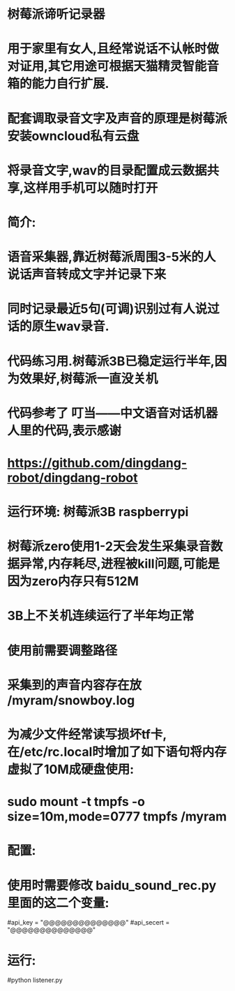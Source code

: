 # 树莓派谛听记录器
# 用于家里有女人,且经常说话不认帐时做对证用,其它用途可根据天猫精灵智能音箱的能力自行扩展.
# 配套调取录音文字及声音的原理是树莓派安装owncloud私有云盘
# 将录音文字,wav的目录配置成云数据共享,这样用手机可以随时打开
#
# 简介:
# 语音采集器,靠近树莓派周围3-5米的人说话声音转成文字并记录下来
# 同时记录最近5句(可调)识别过有人说过话的原生wav录音.
# 代码练习用.树莓派3B已稳定运行半年,因为效果好,树莓派一直没关机
# 代码参考了 叮当——中文语音对话机器人里的代码,表示感谢
# https://github.com/dingdang-robot/dingdang-robot
#
# 运行环境: 树莓派3B raspberrypi  
#           树莓派zero使用1-2天会发生采集录音数据异常,内存耗尽,进程被kill问题,可能是因为zero内存只有512M
#           3B上不关机连续运行了半年均正常
#
# 使用前需要调整路径
# 采集到的声音内容存在放 /myram/snowboy.log
# 为减少文件经常读写损坏tf卡, 在/etc/rc.local时增加了如下语句将内存虚拟了10M成硬盘使用:
# sudo mount -t tmpfs -o size=10m,mode=0777 tmpfs /myram
#
# 配置:
# 使用时需要修改 baidu_sound_rec.py 里面的这二个变量:
#api_key = "@@@@@@@@@@@@@@"
#api_secert = "@@@@@@@@@@@@@@"
#
# 运行:
#python listener.py
